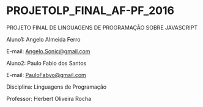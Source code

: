 # PROJETOLP_FINAL_AF-PF_2016
PROJETO FINAL DE LINGUAGENS DE PROGRAMAÇÃO SOBRE JAVASCRIPT

Aluno1: Angelo Almeida Ferro

E-mail: Angelo.Sonic@gmail.com
 
Aluno2: Paulo Fabio dos Santos

E-mail:  PauloFabyo@gmail.com 

Disciplina: Linguagens de Programação

Professor: Herbert Oliveira Rocha
